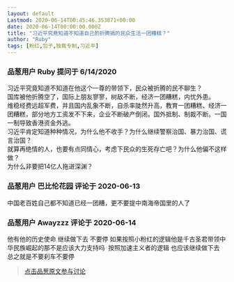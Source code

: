 ```yaml
---
layout: default
Lastmod: 2020-06-14T00:45:46.353871+00:00
date: 2020-06-14T00:00:00.000Z
title: "习近平究竟知道不知道自己的折腾搞的民众生活一团糟糕？"
author: "Ruby"
tags: [粉红,包子,独裁专制,习近平]
---
```



### 品葱用户 **Ruby** 提问于 6/14/2020
    
习近平究竟知道不知道在他这个一尊的带领下，民众被折腾的民不聊生？  
国库被他折腾空了，国际上朋友寥寥，树敌不断，经济一团糟糕，内忧外患。  
维稳经费远超军费，并且国内乱象不断，自杀率陡然升高，教育一团糟糕、经济一团糟糕，部分地方工资发不下来，企业不断破产倒闭。国外抵制、制裁不断。一国一制导致香港资金外逃。  
习近平肯定知道种种情况，为什么他不收手？为什么继续警察治国、暴力治国、谎言治国？  
就算再绝情的人，也要有点同情心，考虑下民众的生死存亡吧？为什么他偏不这样做？  
为什么非要把14亿人拖进深渊？
    
                

### 品葱用户 **巴比伦花园** 评论于 2020-06-13
        
中国老百姓自己都不知道已经一团糟，更不要提中南海帝国里的人了
        
                

### 品葱用户 **Awayzzz** 评论于 2020-06-14
        
他有他的历史使命 继续做下去 不要停 如果按照小粉红的逻辑他是千古圣君带领中华民族崛起的那不是应该大力支持吗  按照加速主义者的逻辑 也应该继续做下去    总之就是不要刹车不要停
        
                





> [点击品葱原文参与讨论](https://pincong.rocks/question/27217)

